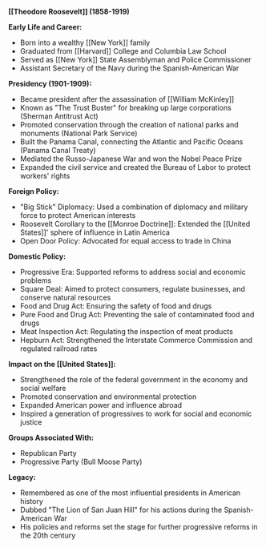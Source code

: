 **[[Theodore Roosevelt]] (1858-1919)**

**Early Life and Career:**
* Born into a wealthy [[New York]] family
* Graduated from [[Harvard]] College and Columbia Law School
* Served as [[New York]] State Assemblyman and Police Commissioner
* Assistant Secretary of the Navy during the Spanish-American War

**Presidency (1901-1909):**
* Became president after the assassination of [[William McKinley]]
* Known as "The Trust Buster" for breaking up large corporations (Sherman Antitrust Act)
* Promoted conservation through the creation of national parks and monuments (National Park Service)
* Built the Panama Canal, connecting the Atlantic and Pacific Oceans (Panama Canal Treaty)
* Mediated the Russo-Japanese War and won the Nobel Peace Prize
* Expanded the civil service and created the Bureau of Labor to protect workers' rights

**Foreign Policy:**
* "Big Stick" Diplomacy: Used a combination of diplomacy and military force to protect American interests
* Roosevelt Corollary to the [[Monroe Doctrine]]: Extended the [[United States]]' sphere of influence in Latin America
* Open Door Policy: Advocated for equal access to trade in China

**Domestic Policy:**
* Progressive Era: Supported reforms to address social and economic problems
* Square Deal: Aimed to protect consumers, regulate businesses, and conserve natural resources
* Food and Drug Act: Ensuring the safety of food and drugs
* Pure Food and Drug Act: Preventing the sale of contaminated food and drugs
* Meat Inspection Act: Regulating the inspection of meat products
* Hepburn Act: Strengthened the Interstate Commerce Commission and regulated railroad rates

**Impact on the [[United States]]:**
* Strengthened the role of the federal government in the economy and social welfare
* Promoted conservation and environmental protection
* Expanded American power and influence abroad
* Inspired a generation of progressives to work for social and economic justice

**Groups Associated With:**
* Republican Party
* Progressive Party (Bull Moose Party)

**Legacy:**
* Remembered as one of the most influential presidents in American history
* Dubbed "The Lion of San Juan Hill" for his actions during the Spanish-American War
* His policies and reforms set the stage for further progressive reforms in the 20th century
